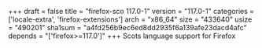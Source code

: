 +++
draft = false
title = "firefox-sco 117.0-1"
version = "117.0-1"
categories = ['locale-extra', 'firefox-extensions']
arch = "x86_64"
size = "433640"
usize = "490201"
sha1sum = "a4fd256b9ec6ed8dd2935f6a139afe23dacd4afc"
depends = "['firefox>=117.0']"
+++
Scots language support for Firefox